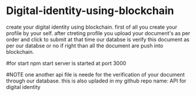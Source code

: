 # Digital-identity-using-blockchain
 create your digital identity using blockchain. first of all  you create your profile by your self. 
 after ctreting profile you upload your document's as per order and click to submit at that time our databse is verify this document as    per our databse or no if right than all the document are  push into blockchain.  
 
#for start
 npm start 
 server is started at port 3000
 
 #NOTE
 one another api file is neede for the verification of your document through our database.
 this is also upladed in my github repo 
  name: API for digital identity
